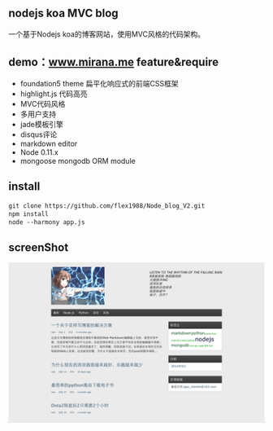 nodejs koa MVC blog
-----
一个基于Nodejs koa的博客网站，使用MVC风格的代码架构。

demo：www.mirana.me
feature&require
-----
* foundation5 theme 扁平化响应式的前端CSS框架
* highlight.js 代码高亮
* MVC代码风格
* 多用户支持
* jade模板引擎
* disqus评论
* markdown editor
* Node 0.11.x 
* mongoose mongodb ORM module

install
-----
    git clone https://github.com/flex1988/Node_blog_V2.git
    npm install
    node --harmony app.js

screenShot
-----
![img](./public/image/screenshot.png)

